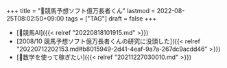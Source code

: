 +++
title = "🔖競馬予想ソフト億万長者くん"
lastmod = 2022-08-25T08:02:50+09:00
tags = ["TAG"]
draft = false
+++

-   [📝競馬AI]({{< relref "20220818101915.md" >}})
-   [2008/10 競馬予想ソフト億万長者くんの研究に没頭した]({{< relref "20220712202153.md#b8015949-2d41-4eaf-9a7a-267dc9acdd46" >}})
-   [🦊数学を使って稼ぎたい]({{< relref "20211227030010.md" >}})
